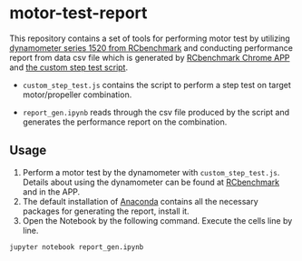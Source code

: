 # motor-test-report
This repository contains a set of tools for performing motor test by utilizing [dynamometer series 1520 from RCbenchmark](http://www.rcbenchmark.com/product/thrust-stand-1520/) and conducting performance report from data csv file which is generated by [RCbenchmark Chrome APP](https://chrome.google.com/webstore/detail/rcbenchmarkcom-gui/loaadjknlfcpljcickkiogkbmollildg) and [the custom step test script](./custom_step_test.js).

* `custom_step_test.js` contains the script to perform a step test on target motor/propeller combination.

* `report_gen.ipynb` reads through the csv file produced by the script and generates the performance report on the combination.

## Usage
1. Perform a motor test by the dynamometer with `custom_step_test.js`. Details about using the dynamometer can be found at [RCbenchmark](https://www.rcbenchmark.com/) and in the APP.
2. The default installation of [Anaconda](https://www.continuum.io/downloads) contains all the necessary packages for generating the report, install it.
3. Open the Notebook by the following command. Execute the cells line by line.
```
jupyter notebook report_gen.ipynb
```
